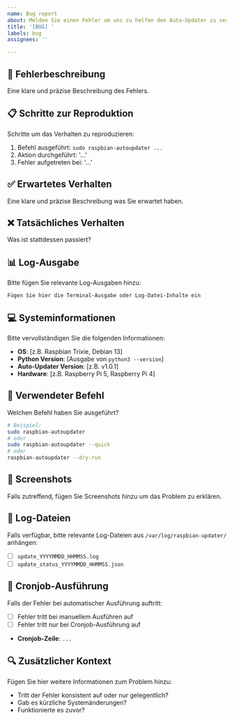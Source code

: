 ```yaml
---
name: Bug report
about: Melden Sie einen Fehler um uns zu helfen den Auto-Updater zu verbessern
title: '[BUG] '
labels: bug
assignees: ''

---
```


## 🐛 Fehlerbeschreibung
Eine klare und präzise Beschreibung des Fehlers.

## 📋 Schritte zur Reproduktion
Schritte um das Verhalten zu reproduzieren:
1. Befehl ausgeführt: `sudo raspbian-autoupdater ...`
2. Aktion durchgeführt: '...'
3. Fehler aufgetreten bei: '...'

## ✅ Erwartetes Verhalten
Eine klare und präzise Beschreibung was Sie erwartet haben.

## ❌ Tatsächliches Verhalten
Was ist stattdessen passiert?

## 📊 Log-Ausgabe
Bitte fügen Sie relevante Log-Ausgaben hinzu:

```
Fügen Sie hier die Terminal-Ausgabe oder Log-Datei-Inhalte ein
```

## 💻 Systeminformationen
Bitte vervollständigen Sie die folgenden Informationen:
 - **OS**: [z.B. Raspbian Trixie, Debian 13]
 - **Python Version**: [Ausgabe von `python3 --version`]
 - **Auto-Updater Version**: [z.B. v1.0.1]
 - **Hardware**: [z.B. Raspberry Pi 5, Raspberry Pi 4]

## 📝 Verwendeter Befehl
Welchen Befehl haben Sie ausgeführt?
```bash
# Beispiel:
sudo raspbian-autoupdater
# oder
sudo raspbian-autoupdater --quick
# oder
raspbian-autoupdater --dry-run
```

## 📸 Screenshots
Falls zutreffend, fügen Sie Screenshots hinzu um das Problem zu erklären.

## 📁 Log-Dateien
Falls verfügbar, bitte relevante Log-Dateien aus `/var/log/raspbian-updater/` anhängen:
- [ ] `update_YYYYMMDD_HHMMSS.log`
- [ ] `update_status_YYYYMMDD_HHMMSS.json`

## 🔄 Cronjob-Ausführung
Falls der Fehler bei automatischer Ausführung auftritt:
- [ ] Fehler tritt bei manuellem Ausführen auf
- [ ] Fehler tritt nur bei Cronjob-Ausführung auf
- **Cronjob-Zeile**: `...`

## 🔍 Zusätzlicher Kontext
Fügen Sie hier weitere Informationen zum Problem hinzu:
- Tritt der Fehler konsistent auf oder nur gelegentlich?
- Gab es kürzliche Systemänderungen?
- Funktionierte es zuvor?
